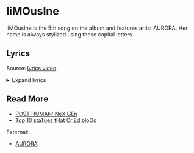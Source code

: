 # liMOusIne

liMOusIne is the 5th song on the album and features artist AURORA. Her name is always 
stylized using these capital letters.

## Lyrics

Source: [lyrics video](https://www.youtube.com/watch?v=e8U96n8L-lg).

<details class="lyrics">
<summary>Expand lyrics</summary>

```
drag me down some more
get me low like a basement
i hope that you wrote
all your songs for me
 
on my last nerve
burnt out all my veins
blue angels trying to sacrifice the shame
soul crushing going back around the turn again
cut my teeth on a diamond till it’s rough
feeling good but it’s never good enough
got a bellyache crawling in my guts again
 
come closer
i’ll swallow the bile for you
don’t want closure
i’ll stitch myself up alone 
drag me down some more
get me low like a basement
i hope that you wrote
all your songs for me 
kiss the ground i walk 
i’m a fool for you
in a rut
belted up 
in the limousine
 
hop inside
take a ride to the top
we can brake
but we’re never gonna stop
got a death wish tugging on my sleeves again
 
roll over
i’ll tickle that spot for you
it’s not over
didn’t want to let go
 
drag me down some more
get me low like a basement
i hope that you wrote
all your songs for me 
kiss the ground i walk 
i’m a fool for you
in a rut
belted up 
in the limousine
so lock all the doors
cos i’m insecure
let’s get out of here
what the fuck you waiting for? 
 
do you like the way your skin crawls?
how it makes your body twitch?
 
does it make you sick?
does it make you sick?
does it make you sick?
sick.
```
</details>

## Read More

- [POST HUMAN: NeX GEn](ph-nex-gen)
- [Top 10 staTues tHat CriEd bloOd](song-top10)

External:

- [AURORA](https://nl.wikipedia.org/wiki/AURORA)